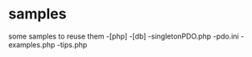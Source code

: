 # samples
some samples to reuse them
-[php]
  -[db]
    -singletonPDO.php
    -pdo.ini
    -examples.php
    -tips.php
  
  
